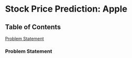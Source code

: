# Stock Price Prediction: Apple 

## Table of Contents

[Problem Statement](#Problem-Statement) 

### Problem Statement
